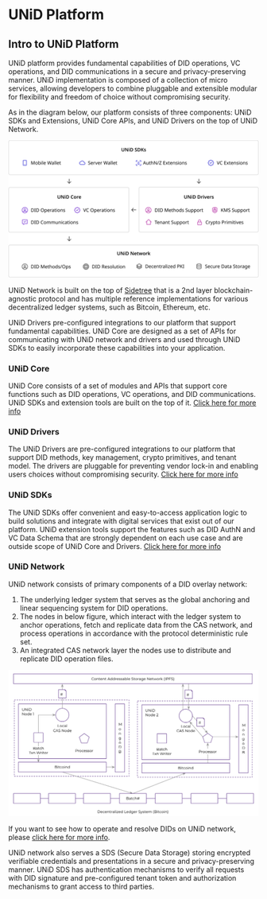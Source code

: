 # UNiD Platform

## Intro to UNiD Platform

UNiD platform provides fundamental capabilities of DID operations, VC operations, and DID communications in a secure and privacy-preserving manner. UNiD implementation is composed of a collection of micro services, allowing developers to combine pluggable and extensible modular for flexibility and freedom of choice without compromising security.

As in the diagram below, our platform consists of three components: UNiD SDKs and Extensions, UNiD Core APIs, and UNiD Drivers on the top of UNiD Network.

![UNiD Platform Map](../.gitbook/assets/unid-map-2020.png)

UNiD Network is built on the top of [Sidetree](https://identity.foundation/sidetree/spec/) that is a 2nd layer blockchain-agnostic protocol and has multiple reference implementations for various decentralized ledger systems, such as Bitcoin, Ethereum, etc.

UNiD Drivers pre-configured integrations to our platform that support fundamental capabilities. UNiD Core are designed as a set of APIs for communicating with UNiD network and drivers and used through UNiD SDKs to easily incorporate these capabilities into your application.

### UNiD Core

UNiD Core consists of a set of modules and APIs that support core functions such as DID operations, VC operations, and DID communications. UNiD SDKs and extension tools are built on the top of it. [Click here for more info](https://github.com/getunid/unid-docs/tree/a0e3cb7501479628b5df9b10630e3f29c181f7b2/unid/1-core/README.md)

### UNiD Drivers

The UNiD Drivers are pre-configured integrations to our platform that support DID methods, key management, crypto primitives, and tenant model. The drivers are pluggable for preventing vendor lock-in and enabling users choices without compromising security. [Click here for more info](https://github.com/getunid/unid-docs/tree/a0e3cb7501479628b5df9b10630e3f29c181f7b2/unid/2-drivers/README.md)

### UNiD SDKs

The UNiD SDKs offer convenient and easy-to-access application logic to build solutions and integrate with digital services that exist out of our platform. UNiD extension tools support the features such as DID AuthN and VC Data Schema that are strongly dependent on each use case and are outside scope of UNiD Core and Drivers. [Click here for more info](https://github.com/getunid/unid-docs/tree/a0e3cb7501479628b5df9b10630e3f29c181f7b2/unid/3-extensions/README.md)

### UNiD Network

UNiD network consists of primary components of a DID overlay network:

1. The underlying ledger system that serves as the global anchoring and linear sequencing system for DID operations.
2. The nodes in below figure, which interact with the ledger system to anchor operations, fetch and replicate data from the CAS network, and process operations in accordance with the protocol deterministic rule set.
3. An integrated CAS network layer the nodes use to distribute and replicate DID operation files.

![UNiD Network Topology](../.gitbook/assets/unid-network.png)

If you want to see how to operate and resolve DIDs on UNiD network, please [click here for more info](https://www.notion.so/collabogate/UNiD-Network-1113de045f2547bfb134757ce505361c).

UNiD network also serves a SDS \(Secure Data Storage\) storing encrypted verifiable credentials and presentations in a secure and privacy-preserving manner. UNiD SDS has authentication mechanisms to verify all requests with DID signature and pre-configured tenant token and authorization mechanisms to grant access to third parties.


